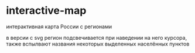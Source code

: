 # interactive-map
интерактивная карта России с регионами

в версии с svg регион подсвечивается при наведении на него курсора, также вспылвают названия некоторых выделенных населённых пунктов
